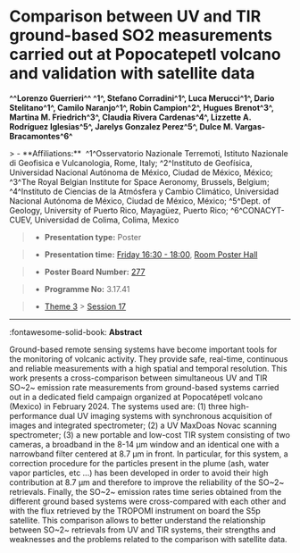 # Comparison between UV and TIR ground-based SO2 measurements carried out at Popocatepetl volcano and validation with satellite data

**^^Lorenzo Guerrieri^^ ^1^, Stefano Corradini^1^, Luca Merucci^1^, Dario Stelitano^1^, Camilo Naranjo^1^, Robin Campion^2^, Hugues Brenot^3^, Martina M. Friedrich^3^, Claudia Rivera Cardenas^4^, Lizzette A. Rodríguez Iglesias^5^, Jarelys Gonzalez Perez^5^, Dulce M. Vargas-Bracamontes^6^**

<!-- more -->> - **Affiliations:**  ^1^Osservatorio Nazionale Terremoti, Istituto Nazionale di Geofisica e Vulcanologia, Rome, Italy; ^2^Instituto de Geofísica, Universidad Nacional Autónoma de México, Ciudad de México, México; ^3^The Royal Belgian Institute for Space Aeronomy, Brussels, Belgium; ^4^Instituto de Ciencias de la Atmósfera y Cambio Climático, Universidad Nacional Autónoma de México, Ciudad de México, México; ^5^Dept. of Geology, University of Puerto Rico, Mayagüez, Puerto Rico; ^6^CONACYT-CUEV, Universidad de Colima, Colima, Mexico 

> - **Presentation type:** Poster

> - **Presentation time:** [Friday 16:30 - 18:00](../sessions_comparison.md#__tabbed_4_6), [Room Poster Hall](../maps_venue.md#__tabbed_1_1)

> - **Poster Board Number:** [277](../map_poster_boards.md#friday)

> - **Programme No:** 3.17.41

> - [Theme 3](../theme3.md) > [Session 17](../sessions/session-3-17.md)

--- 

:fontawesome-solid-book: **Abstract**

Ground-based remote sensing systems have become important tools for the monitoring of volcanic activity. They provide safe, real-time, continuous and reliable measurements with a high spatial and temporal resolution.
This work presents a cross-comparison between simultaneous UV and TIR SO~2~ emission rate measurements from ground-based systems carried out in a dedicated field campaign organized at Popocatépetl volcano (Mexico) in February 2024. The systems used are:
(1) three high-performance dual UV imaging systems with synchronous acquisition of images and integrated spectrometer;
(2) a UV MaxDoas Novac scanning spectrometer;
(3) a new portable and low-cost TIR system consisting of two cameras, a broadband in the 8-14 μm window and an identical one with a narrowband filter centered at 8.7 μm in front. In particular, for this system, a correction procedure for the particles present in the plume (ash, water vapor particles, etc ...) has been developed in order to avoid their high contribution at 8.7 μm and therefore to improve the reliability of the SO~2~ retrievals.
Finally, the SO~2~ emission rates time series obtained from the different ground based systems were cross-compared with each other and with the flux retrieved by the TROPOMI instrument on board the S5p satellite.
This comparison allows to better understand the relationship between SO~2~ retrievals from UV and TIR systems, their strengths and weaknesses and the problems related to the comparison with satellite data. 


